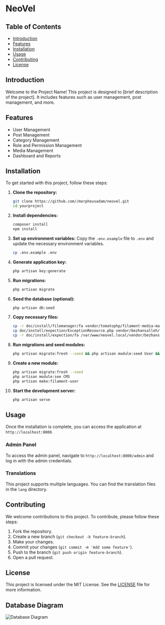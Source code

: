 # NeoVel

## Table of Contents
- [Introduction](#introduction)
- [Features](#features)
- [Installation](#installation)
- [Usage](#usage)
- [Contributing](#contributing)
- [License](#license)

## Introduction
Welcome to the Project Name! This project is designed to [brief description of the project]. It includes features such as user management, post management, and more.

## Features
- User Management
- Post Management
- Category Management
- Role and Permission Management
- Media Management
- Dashboard and Reports

## Installation
To get started with this project, follow these steps:

1. **Clone the repository:**
    ```bash
    git clone https://github.com//morpheusadam/neovel.git
    cd yourproject
    ```

2. **Install dependencies:**
    ```bash
    composer install
    npm install
    ```

3. **Set up environment variables:**
    Copy the `.env.example` file to `.env` and update the necessary environment variables.
    ```bash
    cp .env.example .env
    ```

4. **Generate application key:**
    ```bash
    php artisan key:generate
    ```

5. **Run migrations:**
    ```bash
    php artisan migrate
    ```

6. **Seed the database (optional):**
    ```bash
    php artisan db:seed
    ```

7. **Copy necessary files:**
    ```bash
    cp -r doc/install/filemanager/fa vendor/tomatophp/filament-media-manager/resources/lang/
    cp doc/install/expection/ExceptionResource.php vendor/bezhansalleh/filament-exceptions/src/Resources/ExceptionResource.php
    cp -r doc/install/expection/fa /var/www/neovel.local/vendor/bezhansalleh/filament-exceptions/resources/lang
    ```

8. **Run migrations and seed modules:**
    ```bash
    php artisan migrate:fresh --seed && php artisan module:seed User && php artisan module:seed Mag
    ```

9. **Create a new module:**
    ```bash
    php artisan migrate:fresh --seed
    php artisan module:see CMS
    php artisan make:filament-user
    ```

10. **Start the development server:**
    ```bash
    php artisan serve
    ```

## Usage
Once the installation is complete, you can access the application at `http://localhost:8000`. 

### Admin Panel
To access the admin panel, navigate to `http://localhost:8000/admin` and log in with the admin credentials.

### Translations
This project supports multiple languages. You can find the translation files in the `lang` directory.

## Contributing
We welcome contributions to this project. To contribute, please follow these steps:

1. Fork the repository.
2. Create a new branch (`git checkout -b feature-branch`).
3. Make your changes.
4. Commit your changes (`git commit -m 'Add some feature'`).
5. Push to the branch (`git push origin feature-branch`).
6. Open a pull request.

## License
This project is licensed under the MIT License. See the [LICENSE](LICENSE) file for more information.

## Database Diagram
![Database Diagram](https://dbdiagram.io/d/66d220d2eef7e08f0e44da9d)

